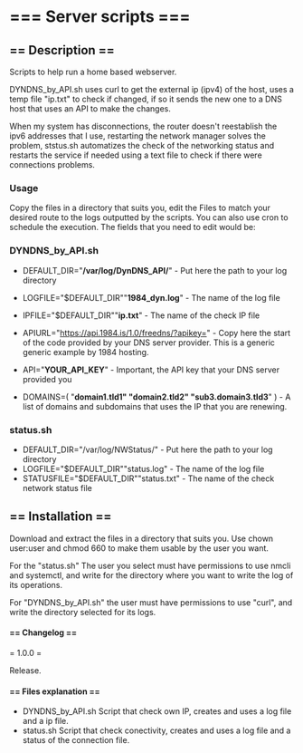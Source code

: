 # **=== Server scripts ===**

## == Description ==

Scripts to help run a home based webserver.

 DYNDNS_by_API.sh uses curl to get the external ip (ipv4) of the host, uses a temp file "ip.txt" to check if changed, if so it sends the new one to a DNS host that uses an API to make the changes.

When my system has disconnections, the router doesn't reestablish the ipv6 addresses that I use, restarting the network manager solves the problem, ststus.sh automatizes the check of the networking status and restarts the service if needed using a text file to check if there were connections problems.


### Usage
Copy the files in a directory that suits you, edit the Files to match your desired route to the logs outputted by the scripts.
You can also use cron to schedule the execution. The fields that you need to edit would be:

### DYNDNS_by_API.sh

- DEFAULT_DIR="**/var/log/DynDNS_API/**"  - Put here the path to your log directory

- LOGFILE="$DEFAULT_DIR""**1984_dyn.log**" - The name of the log file

- IPFILE="$DEFAULT_DIR""**ip.txt**" - The name of the check IP file

- APIURL="https://api.1984.is/1.0/freedns/?apikey=" - Copy here the start of the code provided by your DNS server provider. This is a generic generic example by 1984 hosting.

- API="**YOUR_API_KEY**" - Important, the API key that your DNS server provided you

- DOMAINS=( "**domain1.tld1" "domain2.tld2" "sub3.domain3.tld3**" ) - A list of domains and subdomains that uses the IP that you are renewing.

  

### status.sh

- DEFAULT_DIR="/var/log/NWStatus/"   - Put here the path to your log directory
- LOGFILE="$DEFAULT_DIR""status.log" -  The name of the log file
- STATUSFILE="$DEFAULT_DIR""status.txt" - The name of the check network status file

## == Installation ==

Download and extract the files in a directory that suits you. Use chown user:user and chmod 660 to make them usable by the user you want.

For the "status.sh" The user you select must have permissions to  use nmcli and systemctl, and write for the directory where you want to write the log of its operations.

For "DYNDNS_by_API.sh" the user must have permissions to use "curl", and write the directory selected for its logs.

#### == Changelog ==

= 1.0.0 =

Release.

#### == Files explanation ==

* DYNDNS_by_API.sh Script that check own IP, creates and uses a log file and a ip file.
* status.sh Script that check conectivity, creates and uses a log file and a status of the connection file.

